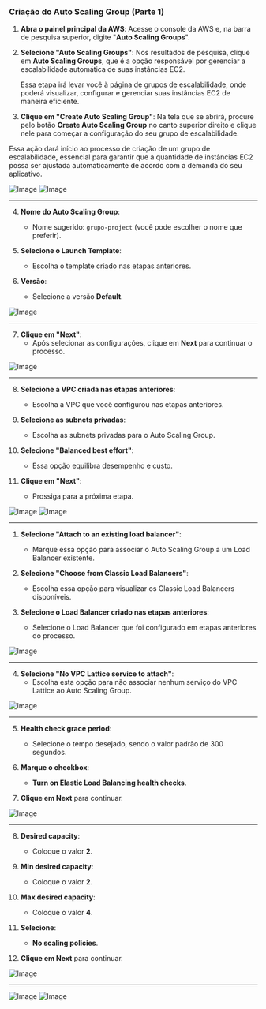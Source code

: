 ### Criação do Auto Scaling Group (Parte 1)

1. **Abra o painel principal da AWS**: Acesse o console da AWS e, na barra de pesquisa superior, digite "**Auto Scaling Groups**".
   
2. **Selecione "Auto Scaling Groups"**: Nos resultados de pesquisa, clique em **Auto Scaling Groups**, que é a opção responsável por gerenciar a escalabilidade automática de suas instâncias EC2.
   
   Essa etapa irá levar você à página de grupos de escalabilidade, onde poderá visualizar, configurar e gerenciar suas instâncias EC2 de maneira eficiente.

3. **Clique em "Create Auto Scaling Group"**: Na tela que se abrirá, procure pelo botão **Create Auto Scaling Group** no canto superior direito e clique nele para começar a configuração do seu grupo de escalabilidade.

Essa ação dará início ao processo de criação de um grupo de escalabilidade, essencial para garantir que a quantidade de instâncias EC2 possa ser ajustada automaticamente de acordo com a demanda do seu aplicativo.

 <img src="https://github.com/user-attachments/assets/0eafd1e0-70af-4cc0-a8e6-f4d38786d834" alt="Image">
<img src="https://github.com/user-attachments/assets/326e9b7b-c68a-4d15-9bb8-5d8dcbc13902" alt="Image">

---
4. **Nome do Auto Scaling Group**:
   - Nome sugerido: `grupo-project` (você pode escolher o nome que preferir).

5. **Selecione o Launch Template**:
   - Escolha o template criado nas etapas anteriores.

6. **Versão**:
   - Selecione a versão **Default**.

<img src="https://github.com/user-attachments/assets/6600938e-1166-4e88-8332-da6d7d9da9db" alt="Image">

---

7. **Clique em "Next"**:
   - Após selecionar as configurações, clique em **Next** para continuar o processo.

<img src="https://github.com/user-attachments/assets/20f87c83-be00-485f-9a8e-ab6fb6301650" alt="Image">

---

8. **Selecione a VPC criada nas etapas anteriores**:
   - Escolha a VPC que você configurou nas etapas anteriores.

9. **Selecione as subnets privadas**:
   - Escolha as subnets privadas para o Auto Scaling Group.

10. **Selecione "Balanced best effort"**:
    - Essa opção equilibra desempenho e custo.

11. **Clique em "Next"**:
    - Prossiga para a próxima etapa.

<img src="https://github.com/user-attachments/assets/611f2364-d6e5-4a67-8bcf-a549bbabf8b5" alt="Image">
<img src="https://github.com/user-attachments/assets/745dc0d5-7e1b-43d9-a93a-05fd226abc38" alt="Image">

---
1. **Selecione "Attach to an existing load balancer"**:
   - Marque essa opção para associar o Auto Scaling Group a um Load Balancer existente.

2. **Selecione "Choose from Classic Load Balancers"**:
   - Escolha essa opção para visualizar os Classic Load Balancers disponíveis.

3. **Selecione o Load Balancer criado nas etapas anteriores**:
   - Selecione o Load Balancer que foi configurado em etapas anteriores do processo.

<img src="https://github.com/user-attachments/assets/82638904-9ed4-4b1a-aa0d-cf633b7df850" alt="Image">

---
4. **Selecione "No VPC Lattice service to attach"**:
   - Escolha esta opção para não associar nenhum serviço do VPC Lattice ao Auto Scaling Group.

<img src="https://github.com/user-attachments/assets/25f5f770-1877-4059-bbe2-6fb14cf834ca" alt="Image">

---
5. **Health check grace period**:
   - Selecione o tempo desejado, sendo o valor padrão de 300 segundos.

6. **Marque o checkbox**:
   - **Turn on Elastic Load Balancing health checks**.

7. **Clique em Next** para continuar.

<img src="https://github.com/user-attachments/assets/09d5eb71-9141-4417-9a0f-518720fa7bb7" alt="Image">

---
8. **Desired capacity**:
   - Coloque o valor **2**.

9. **Min desired capacity**:
   - Coloque o valor **2**.

10. **Max desired capacity**:
    - Coloque o valor **4**.

11. **Selecione**: 
    - **No scaling policies**.

12. **Clique em Next** para continuar.

<img src="https://github.com/user-attachments/assets/33bc2a57-efb3-4065-a50f-21ed13de87d0" alt="Image">

---

<img src="https://github.com/user-attachments/assets/ebdd2080-68e0-4ce6-b960-18b42ccbb134" alt="Image">
<img src="https://github.com/user-attachments/assets/cf64d019-6c95-4ef2-927f-b45fbea4a6dd" alt="Image">











